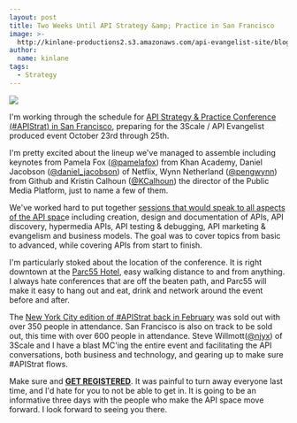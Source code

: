 ```yaml
---
layout: post
title: Two Weeks Until API Strategy &amp; Practice in San Francisco
image: >-
  http://kinlane-productions2.s3.amazonaws.com/api-evangelist-site/blog/APIStrat-Home-Page-Slice-2.png
author:
  name: kinlane
tags:
  - Strategy
---
```

[![](https://s3.amazonaws.com/kinlane-productions2/events/api-strategy-practice-sf/APIStrat-Home-Page-Slice-2.png)](http://www.apistrategyconference.com/2013SF/index.php)

I'm working through the schedule for [API Strategy & Practice Conference (#APIStrat) in San Francisco](http://www.apistrategyconference.com/2013SF/index.php), preparing for the 3Scale / API Evangelist produced event October 23rd through 25th.

I'm pretty excited about the lineup we've managed to assemble including keynotes from Pamela Fox ([@pamelafox](https://twitter.com/pamelafox)) from Khan Academy, Daniel Jacobson ([@daniel\_jacobson](https://twitter.com/daniel_jacobson)) of Netflix, Wynn Netherland ([@pengwynn](https://twitter.com/pengwynn)) from Github and Kristin Calhoun ([@KCalhoun](https://twitter.com/KCalhoun)) the director of the Public Media Platform, just to name a few of them.

We've worked hard to put together [sessions that would speak to all aspects of the API spac](http://www.apistrategyconference.com/2013SF/schedule.php)e including creation, design and documentation of APIs, API discovery, hypermedia APIs, API testing & debugging, API marketing & evangelism and business models. The goal was to cover topics from basic to advanced, while covering APIs from start to finish.

I'm particularly stoked about the location of the conference. It is right downtown at the [Parc55 Hotel](http://www.parc55hotel.com/), easy walking distance to and from anything. I always hate conferences that are off the beaten path, and Parc55 will make it easy to hang out and eat, drink and network around the event before and after.

The [New York City edition of #APIStrat back in February](http://www.apistrategyconference.com/2013NYC/) was sold out with over 350 people in attendance. San Francisco is also on track to be sold out, this time with over 600 people in attendance. Steve Willmott([@njyx](https://twitter.com/njyx)) of 3Scale and I have a blast MC'ing the entire event and facilitating the API conversations, both business and technology, and gearing up to make sure #APIStrat flows.

Make sure and **[GET REGISTERED](http://www.apistrategyconference.com/2013SF/register.php)**. It was painful to turn away everyone last time, and I'd hate for you to not be able to get in. It is going to be an informative three days with the people who make the API space move forward. I look forward to seeing you there.